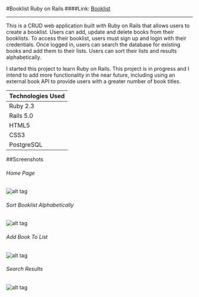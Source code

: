 
#Booklist Ruby on Rails
####Link: [Booklist](https://rubybooklist.herokuapp.com/)
***

This is a CRUD web application built with Ruby on Rails that allows users to create a booklist. Users can add, update and delete books from their booklists. To access their booklist, users must sign up and login with their credentials.  Once logged in, users can search the database for existing books and add them to their lists. Users can sort their lists and results alphabetically. 


I started this project to learn Ruby on Rails. This project is in progress and I intend to add more functionality in the near future, including using an external book API to provide users with a greater number of book titles. 


|Technologies Used   |
| -------------------- |
| Ruby 2.3   		  	|
| Rails 5.0					|
| HTML5             |
| CSS3             |
| PostgreSQL             |

##Screenshots
###### Home Page
![alt tag](https://github.com/ono760/Booklist_Ruby_Rails/tree/master/assets/images/home.png)
###### Sort Booklist Alphabetically
![alt tag](https://github.com/ono760/Booklist_Ruby_Rails/tree/master/assets/images/sort_by_title.png)
###### Add Book To List
![alt tag](https://github.com/ono760/Booklist_Ruby_Rails/tree/master/assets/images/add_search_book.png)
###### Search Results
![alt tag](https://github.com/ono760/Booklist_Ruby_Rails/tree/master/assets/images/search_results.png)


